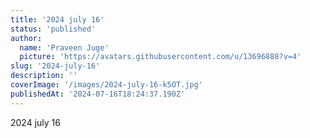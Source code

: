 ```yaml
---
title: '2024 july 16'
status: 'published'
author:
  name: 'Praveen Juge'
  picture: 'https://avatars.githubusercontent.com/u/13696888?v=4'
slug: '2024-july-16'
description: ''
coverImage: '/images/2024-july-16-k5OT.jpg'
publishedAt: '2024-07-16T18:24:37.190Z'
---
```


2024 july 16
